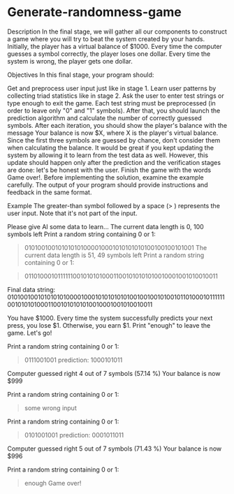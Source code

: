 # Generate-randomness-game

Description
In the final stage, we will gather all our components to construct a game where you will try to beat the system created by your hands. Initially, the player has a virtual balance of $1000. Every time the computer guesses a symbol correctly, the player loses one dollar. Every time the system is wrong, the player gets one dollar.

Objectives
In this final stage, your program should:

Get and preprocess user input just like in stage 1.
Learn user patterns by collecting triad statistics like in stage 2.
Ask the user to enter test strings or type enough to exit the game. Each test string must be preprocessed (in order to leave only "0" and "1" symbols). After that, you should launch the prediction algorithm and calculate the number of correctly guessed symbols. After each iteration, you should show the player's balance with the message Your balance is now $X, where X is the player's virtual balance. Since the first three symbols are guessed by chance, don't consider them when calculating the balance.
It would be great if you kept updating the system by allowing it to learn from the test data as well. However, this update should happen only after the prediction and the verification stages are done: let's be honest with the user.
Finish the game with the words Game over!.
Before implementing the solution, examine the example carefully. The output of your program should provide instructions and feedback in the same format.

Example
The greater-than symbol followed by a space (> ) represents the user input. Note that it's not part of the input.

Please give AI some data to learn...
The current data length is 0, 100 symbols left
Print a random string containing 0 or 1:

> 010100100101010101000010001010101010100100100101001
The current data length is 51, 49 symbols left
Print a random string containing 0 or 1:

> 011010001011111100101010100011001010101010010001001010010011

Final data string:
010100100101010101000010001010101010100100100101001011010001011111100101010100011001010101010010001001010010011

You have $1000. Every time the system successfully predicts your next press, you lose $1.
Otherwise, you earn $1. Print "enough" to leave the game. Let's go!

Print a random string containing 0 or 1:
> 0111001001
prediction:
1000101011

Computer guessed right 4 out of 7 symbols (57.14 %)
Your balance is now $999

Print a random string containing 0 or 1:
> some wrong input

Print a random string containing 0 or 1:
> 0101001001
prediction:
0001011011

Computer guessed right 5 out of 7 symbols (71.43 %)
Your balance is now $996

Print a random string containing 0 or 1:
> enough
Game over!
